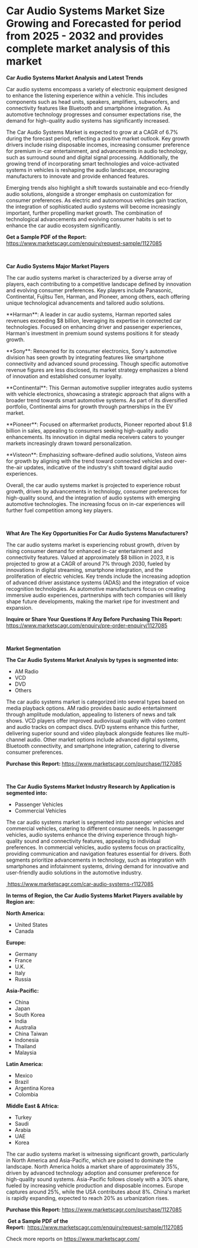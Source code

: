 <p><h1>Car Audio Systems Market Size Growing and Forecasted for period from 2025 - 2032 and provides complete market analysis of this market</h1></p><p><strong>Car Audio Systems Market Analysis and Latest Trends</strong></p>
<p><p>Car audio systems encompass a variety of electronic equipment designed to enhance the listening experience within a vehicle. This includes components such as head units, speakers, amplifiers, subwoofers, and connectivity features like Bluetooth and smartphone integration. As automotive technology progresses and consumer expectations rise, the demand for high-quality audio systems has significantly increased.</p><p>The Car Audio Systems Market is expected to grow at a CAGR of 6.7% during the forecast period, reflecting a positive market outlook. Key growth drivers include rising disposable incomes, increasing consumer preference for premium in-car entertainment, and advancements in audio technology, such as surround sound and digital signal processing. Additionally, the growing trend of incorporating smart technologies and voice-activated systems in vehicles is reshaping the audio landscape, encouraging manufacturers to innovate and provide enhanced features.</p><p>Emerging trends also highlight a shift towards sustainable and eco-friendly audio solutions, alongside a stronger emphasis on customization for consumer preferences. As electric and autonomous vehicles gain traction, the integration of sophisticated audio systems will become increasingly important, further propelling market growth. The combination of technological advancements and evolving consumer habits is set to enhance the car audio ecosystem significantly.</p></p>
<p><strong>Get a Sample PDF of the Report:&nbsp;</strong> <a href="https://www.marketscagr.com/enquiry/request-sample/1127085?utm_campaign=2454&utm_medium=2&utm_source=Github&utm_content=ia&utm_term=30032025&utm_id=car-audio-systems">https://www.marketscagr.com/enquiry/request-sample/1127085</a></p>
<p>&nbsp;</p>
<p><strong>Car Audio Systems Major Market Players</strong></p>
<p><p>The car audio systems market is characterized by a diverse array of players, each contributing to a competitive landscape defined by innovation and evolving consumer preferences. Key players include Panasonic, Continental, Fujitsu Ten, Harman, and Pioneer, among others, each offering unique technological advancements and tailored audio solutions.</p><p>**Harman**: A leader in car audio systems, Harman reported sales revenues exceeding $8 billion, leveraging its expertise in connected car technologies. Focused on enhancing driver and passenger experiences, Harman's investment in premium sound systems positions it for steady growth.</p><p>**Sony**: Renowned for its consumer electronics, Sony's automotive division has seen growth by integrating features like smartphone connectivity and advanced sound processing. Though specific automotive revenue figures are less disclosed, its market strategy emphasizes a blend of innovation and established consumer loyalty.</p><p>**Continental**: This German automotive supplier integrates audio systems with vehicle electronics, showcasing a strategic approach that aligns with a broader trend towards smart automotive systems. As part of its diversified portfolio, Continental aims for growth through partnerships in the EV market.</p><p>**Pioneer**: Focused on aftermarket products, Pioneer reported about $1.8 billion in sales, appealing to consumers seeking high-quality audio enhancements. Its innovation in digital media receivers caters to younger markets increasingly drawn toward personalization.</p><p>**Visteon**: Emphasizing software-defined audio solutions, Visteon aims for growth by aligning with the trend toward connected vehicles and over-the-air updates, indicative of the industry's shift toward digital audio experiences.</p><p>Overall, the car audio systems market is projected to experience robust growth, driven by advancements in technology, consumer preferences for high-quality sound, and the integration of audio systems with emerging automotive technologies. The increasing focus on in-car experiences will further fuel competition among key players.</p></p>
<p>&nbsp;</p>
<p><strong>What Are The Key Opportunities For Car Audio Systems Manufacturers?</strong></p>
<p><p>The car audio systems market is experiencing robust growth, driven by rising consumer demand for enhanced in-car entertainment and connectivity features. Valued at approximately $8 billion in 2023, it is projected to grow at a CAGR of around 7% through 2030, fueled by innovations in digital streaming, smartphone integration, and the proliferation of electric vehicles. Key trends include the increasing adoption of advanced driver assistance systems (ADAS) and the integration of voice recognition technologies. As automotive manufacturers focus on creating immersive audio experiences, partnerships with tech companies will likely shape future developments, making the market ripe for investment and expansion.</p></p>
<p><strong>Inquire or Share Your Questions If Any Before Purchasing This Report:</strong> <a href="https://www.marketscagr.com/enquiry/pre-order-enquiry/1127085?utm_campaign=2454&utm_medium=2&utm_source=Github&utm_content=ia&utm_term=30032025&utm_id=car-audio-systems">https://www.marketscagr.com/enquiry/pre-order-enquiry/1127085</a></p>
<p>&nbsp;</p>
<p><strong>Market Segmentation</strong></p>
<p><strong>The Car Audio Systems Market Analysis by types is segmented into:</strong></p>
<p><ul><li>AM Radio</li><li>VCD</li><li>DVD</li><li>Others</li></ul></p>
<p><p>The car audio systems market is categorized into several types based on media playback options. AM radio provides basic audio entertainment through amplitude modulation, appealing to listeners of news and talk shows. VCD players offer improved audiovisual quality with video content and audio tracks on compact discs. DVD systems enhance this further, delivering superior sound and video playback alongside features like multi-channel audio. Other market options include advanced digital systems, Bluetooth connectivity, and smartphone integration, catering to diverse consumer preferences.</p></p>
<p><strong>Purchase this Report:&nbsp;</strong><a href="https://www.marketscagr.com/purchase/1127085?utm_campaign=2454&utm_medium=2&utm_source=Github&utm_content=ia&utm_term=30032025&utm_id=car-audio-systems">https://www.marketscagr.com/purchase/1127085</a></p>
<p>&nbsp;</p>
<p><strong>The Car Audio Systems Market Industry Research by Application is segmented into:</strong></p>
<p><ul><li>Passenger Vehicles</li><li>Commercial Vehicles</li></ul></p>
<p><p>The car audio systems market is segmented into passenger vehicles and commercial vehicles, catering to different consumer needs. In passenger vehicles, audio systems enhance the driving experience through high-quality sound and connectivity features, appealing to individual preferences. In commercial vehicles, audio systems focus on practicality, providing communication and navigation features essential for drivers. Both segments prioritize advancements in technology, such as integration with smartphones and infotainment systems, driving demand for innovative and user-friendly audio solutions in the automotive industry.</p></p>
<p><a href="https://www.marketscagr.com/car-audio-systems-r1127085?utm_campaign=2454&utm_medium=2&utm_source=Github&utm_content=ia&utm_term=30032025&utm_id=car-audio-systems">&nbsp;https://www.marketscagr.com/car-audio-systems-r1127085</a></p>
<p><strong>In terms of Region, the Car Audio Systems Market Players available by Region are:</strong></p>
<p>
    <p> <strong> North America: </strong>
        <ul>
            <li>United States</li>
            <li>Canada</li>
        </ul>
        </p> 
    <p> <strong> Europe: </strong>
        <ul>
            <li>Germany</li>
            <li>France</li>
            <li>U.K.</li>
            <li>Italy</li>
            <li>Russia</li>
        </ul>
        </p> 
    <p> <strong> Asia-Pacific: </strong>
        <ul>
            <li>China</li>
            <li>Japan</li>
            <li>South Korea</li>
            <li>India</li>
            <li>Australia</li>
            <li>China Taiwan</li>
            <li>Indonesia</li>
            <li>Thailand</li>
            <li>Malaysia</li>
        </ul>
        </p> 
    <p> <strong> Latin America: </strong>
        <ul>
            <li>Mexico</li>
            <li>Brazil</li>
            <li>Argentina Korea</li>
            <li>Colombia</li>
        </ul>
        </p> 
    <p> <strong> Middle East & Africa: </strong>
        <ul>
            <li>Turkey</li>
            <li>Saudi</li>
            <li>Arabia</li>
            <li>UAE</li>
            <li>Korea</li>
        </ul>
    </p>
    </p>
<p><p>The car audio systems market is witnessing significant growth, particularly in North America and Asia-Pacific, which are poised to dominate the landscape. North America holds a market share of approximately 35%, driven by advanced technology adoption and consumer preference for high-quality sound systems. Asia-Pacific follows closely with a 30% share, fueled by increasing vehicle production and disposable incomes. Europe captures around 25%, while the USA contributes about 8%. China's market is rapidly expanding, expected to reach 20% as urbanization rises.</p></p>
<p><strong>Purchase this Report: </strong><a href="https://www.marketscagr.com/purchase/1127085?utm_campaign=2454&utm_medium=2&utm_source=Github&utm_content=ia&utm_term=30032025&utm_id=car-audio-systems">https://www.marketscagr.com/purchase/1127085</a></p>
<p>&nbsp;<strong>Get a Sample PDF of the Report:&nbsp;&nbsp;</strong><a href="https://www.marketscagr.com/enquiry/request-sample/1127085?utm_campaign=2454&utm_medium=2&utm_source=Github&utm_content=ia&utm_term=30032025&utm_id=car-audio-systems">https://www.marketscagr.com/enquiry/request-sample/1127085</a></p>
<p><strong></strong></p>
<p>Check more reports on <a href="https://www.marketscagr.com/?utm_campaign=2454&utm_medium=2&utm_source=Github&utm_content=ia&utm_term=30032025&utm_id=car-audio-systems">https://www.marketscagr.com/</a></p>